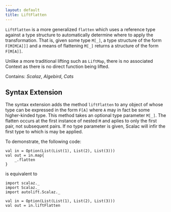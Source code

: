 ```yaml
---
layout: default
title: LiftFlatten
---
```


`LiftFlatten` is a more generalized `flatten` which uses a reference type against a type structure to automatically determine where to apply the transformation. That is, given some type `M[_]`, a type structure of the form `F[M[M[A]]]` and a means of flattening `M[_]` returns a structure of the form `F[M[A]]`.

Unlike a more traditional lifting such as `LiftMap`, there is no associated Context as there is no direct function being lifted.

Contains: *Scalaz*, *Algebird*, *Cats*

## Syntax Extension

The syntax extension adds the method `liftFlatten` to any object of whose type can be expressed in the form `F[A]` where `A` may in fact be some higher-kinded type. This method takes an optional type parameter `M[_]`. The flatten occurs at the first instance of nested `M` and aplies to only the first pair, not subsequent pairs. If no type parameter is given, Scalac will infir the first type to which is may be applied. 

To demonstrate, the following code:

```tut
val in = Option(List(List(1), List(2), List(3)))
val out = in.map{
	_.flatten
}
```

is equivalent to

```tut
import scalaz._
import Scalaz._
import autolift.Scalaz._

val in = Option(List(List(1), List(2), List(3)))
val out = in.liftFlatten
```